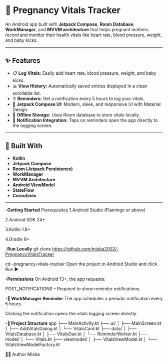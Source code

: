 # 🤰 Pregnancy Vitals Tracker

An Android app built with **Jetpack Compose**, **Room Database**, **WorkManager**, and **MVVM architecture** that helps pregnant mothers record and monitor their health vitals like heart rate, blood pressure, weight, and baby kicks.

---

## ✨ Features

- 📋 **Log Vitals:** Easily add heart rate, blood pressure, weight, and baby kicks.
- 📊 **View History:** Automatically saved entries displayed in a clean scrollable list.
- ⏰ **Reminders:** Get a notification every 5 hours to log your vitals.
- 📱 **Jetpack Compose UI:** Modern, sleek, and responsive UI with Material Design.
- 💾 **Offline Storage:** Uses Room database to store vitals locally.
- 🔔 **Notification Integration:** Taps on reminders open the app directly to the logging screen.

---

## 🧱 Built With

- **Kotlin**
- **Jetpack Compose**
- **Room (Jetpack Persistence)**
- **WorkManager**
- **MVVM Architecture**
- **Android ViewModel**
- **StateFlow**
- **Coroutines**

---
-**Getting Started**
Prerequisites
1.Android Studio (Flamingo or above)

2.Android SDK 24+

3.Kotlin 1.8+

4.Gradle 8+

-**Run Locally**
git clone https://github.com/misba2002/-PregnancyVitalsTracker  

cd -pregnancy-vitals-tracker
Open the project in Android Studio and click Run ▶️

-**Permissions**
On Android 13+, the app requests:

POST_NOTIFICATIONS – Required to show reminder notifications.


-**📅 WorkManager Reminder**
The app schedules a periodic notification every 5 hours.

Clicking the notification opens the vitals logging screen directly.

-**📁 Project Structure**
app
├── MainActivity.kt
├── ui/
│   ├── MainScreen.kt
│   ├── AddVitalsDialog.kt
│   └── VitalsCard.kt
├── data/
│   ├── VitalsDatabase.kt
│   ├── VitalsDao.kt
│   └── ReminderWorker.kt
├── model/
│   └── Vitals.kt
├── viewmodel/
│   ├── VitalsViewModel.kt
│   └── VitalsViewModelFactory.kt

👩‍💻 Author
Misba 
